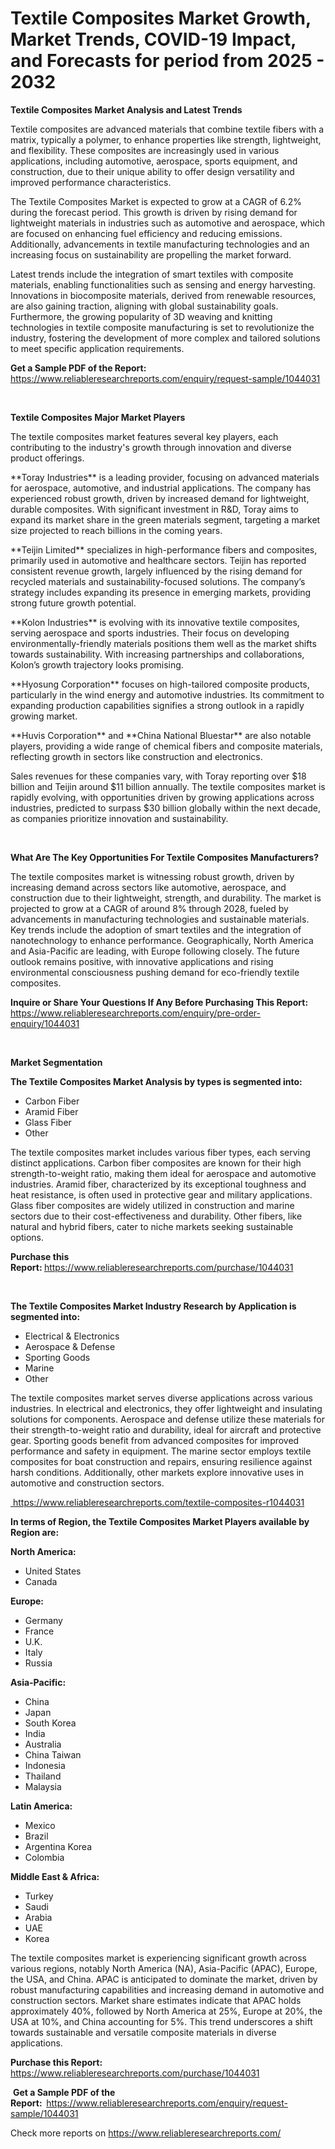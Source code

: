 <p><h1>Textile Composites Market Growth, Market Trends, COVID-19 Impact, and Forecasts for period from 2025 - 2032</h1></p><p><strong>Textile Composites Market Analysis and Latest Trends</strong></p>
<p><p>Textile composites are advanced materials that combine textile fibers with a matrix, typically a polymer, to enhance properties like strength, lightweight, and flexibility. These composites are increasingly used in various applications, including automotive, aerospace, sports equipment, and construction, due to their unique ability to offer design versatility and improved performance characteristics.</p><p>The Textile Composites Market is expected to grow at a CAGR of 6.2% during the forecast period. This growth is driven by rising demand for lightweight materials in industries such as automotive and aerospace, which are focused on enhancing fuel efficiency and reducing emissions. Additionally, advancements in textile manufacturing technologies and an increasing focus on sustainability are propelling the market forward.</p><p>Latest trends include the integration of smart textiles with composite materials, enabling functionalities such as sensing and energy harvesting. Innovations in biocomposite materials, derived from renewable resources, are also gaining traction, aligning with global sustainability goals. Furthermore, the growing popularity of 3D weaving and knitting technologies in textile composite manufacturing is set to revolutionize the industry, fostering the development of more complex and tailored solutions to meet specific application requirements.</p></p>
<p><strong>Get a Sample PDF of the Report:&nbsp;</strong> <a href="https://www.reliableresearchreports.com/enquiry/request-sample/1044031?utm_campaign=2179&utm_medium=2&utm_source=Github&utm_content=ia&utm_term=30012025&utm_id=textile-composites">https://www.reliableresearchreports.com/enquiry/request-sample/1044031</a></p>
<p>&nbsp;</p>
<p><strong>Textile Composites Major Market Players</strong></p>
<p><p>The textile composites market features several key players, each contributing to the industry's growth through innovation and diverse product offerings. </p><p>**Toray Industries** is a leading provider, focusing on advanced materials for aerospace, automotive, and industrial applications. The company has experienced robust growth, driven by increased demand for lightweight, durable composites. With significant investment in R&D, Toray aims to expand its market share in the green materials segment, targeting a market size projected to reach billions in the coming years.</p><p>**Teijin Limited** specializes in high-performance fibers and composites, primarily used in automotive and healthcare sectors. Teijin has reported consistent revenue growth, largely influenced by the rising demand for recycled materials and sustainability-focused solutions. The company’s strategy includes expanding its presence in emerging markets, providing strong future growth potential.</p><p>**Kolon Industries** is evolving with its innovative textile composites, serving aerospace and sports industries. Their focus on developing environmentally-friendly materials positions them well as the market shifts towards sustainability. With increasing partnerships and collaborations, Kolon’s growth trajectory looks promising.</p><p>**Hyosung Corporation** focuses on high-tailored composite products, particularly in the wind energy and automotive industries. Its commitment to expanding production capabilities signifies a strong outlook in a rapidly growing market. </p><p>**Huvis Corporation** and **China National Bluestar** are also notable players, providing a wide range of chemical fibers and composite materials, reflecting growth in sectors like construction and electronics.</p><p>Sales revenues for these companies vary, with Toray reporting over $18 billion and Teijin around $11 billion annually. The textile composites market is rapidly evolving, with opportunities driven by growing applications across industries, predicted to surpass $30 billion globally within the next decade, as companies prioritize innovation and sustainability.</p></p>
<p>&nbsp;</p>
<p><strong>What Are The Key Opportunities For Textile Composites Manufacturers?</strong></p>
<p><p>The textile composites market is witnessing robust growth, driven by increasing demand across sectors like automotive, aerospace, and construction due to their lightweight, strength, and durability. The market is projected to grow at a CAGR of around 8% through 2028, fueled by advancements in manufacturing technologies and sustainable materials. Key trends include the adoption of smart textiles and the integration of nanotechnology to enhance performance. Geographically, North America and Asia-Pacific are leading, with Europe following closely. The future outlook remains positive, with innovative applications and rising environmental consciousness pushing demand for eco-friendly textile composites.</p></p>
<p><strong>Inquire or Share Your Questions If Any Before Purchasing This Report:</strong> <a href="https://www.reliableresearchreports.com/enquiry/pre-order-enquiry/1044031?utm_campaign=2179&utm_medium=2&utm_source=Github&utm_content=ia&utm_term=30012025&utm_id=textile-composites">https://www.reliableresearchreports.com/enquiry/pre-order-enquiry/1044031</a></p>
<p>&nbsp;</p>
<p><strong>Market Segmentation</strong></p>
<p><strong>The Textile Composites Market Analysis by types is segmented into:</strong></p>
<p><ul><li>Carbon Fiber</li><li>Aramid Fiber</li><li>Glass Fiber</li><li>Other</li></ul></p>
<p><p>The textile composites market includes various fiber types, each serving distinct applications. Carbon fiber composites are known for their high strength-to-weight ratio, making them ideal for aerospace and automotive industries. Aramid fiber, characterized by its exceptional toughness and heat resistance, is often used in protective gear and military applications. Glass fiber composites are widely utilized in construction and marine sectors due to their cost-effectiveness and durability. Other fibers, like natural and hybrid fibers, cater to niche markets seeking sustainable options.</p></p>
<p><strong>Purchase this Report:&nbsp;</strong><a href="https://www.reliableresearchreports.com/purchase/1044031?utm_campaign=2179&utm_medium=2&utm_source=Github&utm_content=ia&utm_term=30012025&utm_id=textile-composites">https://www.reliableresearchreports.com/purchase/1044031</a></p>
<p>&nbsp;</p>
<p><strong>The Textile Composites Market Industry Research by Application is segmented into:</strong></p>
<p><ul><li>Electrical & Electronics</li><li>Aerospace & Defense</li><li>Sporting Goods</li><li>Marine</li><li>Other</li></ul></p>
<p><p>The textile composites market serves diverse applications across various industries. In electrical and electronics, they offer lightweight and insulating solutions for components. Aerospace and defense utilize these materials for their strength-to-weight ratio and durability, ideal for aircraft and protective gear. Sporting goods benefit from advanced composites for improved performance and safety in equipment. The marine sector employs textile composites for boat construction and repairs, ensuring resilience against harsh conditions. Additionally, other markets explore innovative uses in automotive and construction sectors.</p></p>
<p><a href="https://www.reliableresearchreports.com/textile-composites-r1044031?utm_campaign=2179&utm_medium=2&utm_source=Github&utm_content=ia&utm_term=30012025&utm_id=textile-composites">&nbsp;https://www.reliableresearchreports.com/textile-composites-r1044031</a></p>
<p><strong>In terms of Region, the Textile Composites Market Players available by Region are:</strong></p>
<p>
    <p> <strong> North America: </strong>
        <ul>
            <li>United States</li>
            <li>Canada</li>
        </ul>
        </p> 
    <p> <strong> Europe: </strong>
        <ul>
            <li>Germany</li>
            <li>France</li>
            <li>U.K.</li>
            <li>Italy</li>
            <li>Russia</li>
        </ul>
        </p> 
    <p> <strong> Asia-Pacific: </strong>
        <ul>
            <li>China</li>
            <li>Japan</li>
            <li>South Korea</li>
            <li>India</li>
            <li>Australia</li>
            <li>China Taiwan</li>
            <li>Indonesia</li>
            <li>Thailand</li>
            <li>Malaysia</li>
        </ul>
        </p> 
    <p> <strong> Latin America: </strong>
        <ul>
            <li>Mexico</li>
            <li>Brazil</li>
            <li>Argentina Korea</li>
            <li>Colombia</li>
        </ul>
        </p> 
    <p> <strong> Middle East & Africa: </strong>
        <ul>
            <li>Turkey</li>
            <li>Saudi</li>
            <li>Arabia</li>
            <li>UAE</li>
            <li>Korea</li>
        </ul>
    </p>
    </p>
<p><p>The textile composites market is experiencing significant growth across various regions, notably North America (NA), Asia-Pacific (APAC), Europe, the USA, and China. APAC is anticipated to dominate the market, driven by robust manufacturing capabilities and increasing demand in automotive and construction sectors. Market share estimates indicate that APAC holds approximately 40%, followed by North America at 25%, Europe at 20%, the USA at 10%, and China accounting for 5%. This trend underscores a shift towards sustainable and versatile composite materials in diverse applications.</p></p>
<p><strong>Purchase this Report: </strong><a href="https://www.reliableresearchreports.com/purchase/1044031?utm_campaign=2179&utm_medium=2&utm_source=Github&utm_content=ia&utm_term=30012025&utm_id=textile-composites">https://www.reliableresearchreports.com/purchase/1044031</a></p>
<p>&nbsp;<strong>Get a Sample PDF of the Report:&nbsp;&nbsp;</strong><a href="https://www.reliableresearchreports.com/enquiry/request-sample/1044031?utm_campaign=2179&utm_medium=2&utm_source=Github&utm_content=ia&utm_term=30012025&utm_id=textile-composites">https://www.reliableresearchreports.com/enquiry/request-sample/1044031</a></p>
<p><strong></strong></p>
<p>Check more reports on <a href="https://www.reliableresearchreports.com/?utm_campaign=2179&utm_medium=2&utm_source=Github&utm_content=ia&utm_term=30012025&utm_id=textile-composites">https://www.reliableresearchreports.com/</a></p>